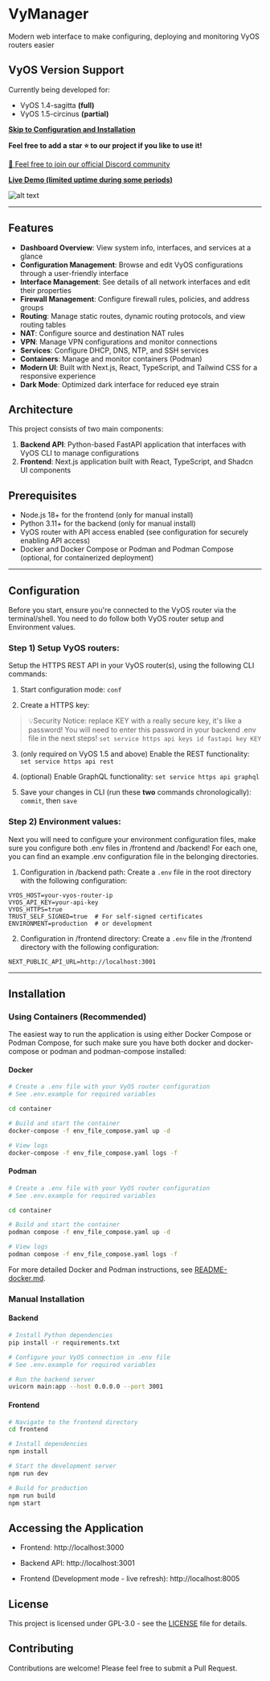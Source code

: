 # VyManager

Modern web interface to make configuring, deploying and monitoring VyOS routers easier

## VyOS Version Support
Currently being developed for:
- VyOS 1.4-sagitta **(full)**
- VyOS 1.5-circinus **(partial)**

**[Skip to Configuration and Installation](https://github.com/Community-VyProjects/VyManager#configuration)**

**Feel free to add a star ⭐ to our project if you like to use it!**

[💭 Feel free to join our official Discord community](https://discord.gg/k9SSkK7wPQ)

**[Live Demo (limited uptime during some periods)](https://vymanager.vyprojects.org)**

![alt text](image.png)

---

## Features

- **Dashboard Overview**: View system info, interfaces, and services at a glance
- **Configuration Management**: Browse and edit VyOS configurations through a user-friendly interface
- **Interface Management**: See details of all network interfaces and edit their properties
- **Firewall Management**: Configure firewall rules, policies, and address groups
- **Routing**: Manage static routes, dynamic routing protocols, and view routing tables
- **NAT**: Configure source and destination NAT rules
- **VPN**: Manage VPN configurations and monitor connections
- **Services**: Configure DHCP, DNS, NTP, and SSH services
- **Containers**: Manage and monitor containers (Podman)
- **Modern UI**: Built with Next.js, React, TypeScript, and Tailwind CSS for a responsive experience
- **Dark Mode**: Optimized dark interface for reduced eye strain

## Architecture

This project consists of two main components:

1. **Backend API**: Python-based FastAPI application that interfaces with VyOS CLI to manage configurations
2. **Frontend**: Next.js application built with React, TypeScript, and Shadcn UI components

## Prerequisites

- Node.js 18+ for the frontend (only for manual install)
- Python 3.11+ for the backend (only for manual install)
- VyOS router with API access enabled (see configuration for securely enabling API access)
- Docker and Docker Compose or Podman and Podman Compose (optional, for containerized deployment)

---

## Configuration

Before you start, ensure you're connected to the VyOS router via the terminal/shell. You need to do follow both VyOS router setup and Environment values.

### Step 1) Setup VyOS routers:
Setup the HTTPS REST API in your VyOS router(s), using the following CLI commands:

1. Start configuration mode:
``` conf ```

2. Create a HTTPS key:
>💡Security Notice: replace KEY with a really secure key, it's like a password! You will need to enter this password in your backend .env file in the next steps!
``` set service https api keys id fastapi key KEY ```

3. (only required on VyOS 1.5 and above) Enable the REST functionality:
``` set service https api rest ```

4. (optional) Enable GraphQL functionality:
``` set service https api graphql ```

5. Save your changes in CLI (run these **two** commands chronologically):
``` commit ```, then ``` save ```


### Step 2) Environment values:
Next you will need to configure your environment configuration files, make sure you configure both .env files in /frontend and /backend!
For each one, you can find an example .env configuration file in the belonging directories.

1) Configuration in /backend path:
Create a `.env` file in the root directory with the following configuration:

```
VYOS_HOST=your-vyos-router-ip
VYOS_API_KEY=your-api-key
VYOS_HTTPS=true
TRUST_SELF_SIGNED=true  # For self-signed certificates
ENVIRONMENT=production  # or development
```

2) Configuration in /frontend directory:
Create a `.env` file in the /frontend directory with the following configuration:
```
NEXT_PUBLIC_API_URL=http://localhost:3001
```

---

## Installation

### Using Containers (Recommended)

The easiest way to run the application is using either Docker Compose or Podman Compose, for such make sure you have both docker and docker-compose or podman and podman-compose installed:

#### Docker
```bash
# Create a .env file with your VyOS router configuration
# See .env.example for required variables

cd container

# Build and start the container
docker-compose -f env_file_compose.yaml up -d

# View logs
docker-compose -f env_file_compose.yaml logs -f
```
#### Podman
```bash
# Create a .env file with your VyOS router configuration
# See .env.example for required variables

cd container

# Build and start the container
podman compose -f env_file_compose.yaml up -d

# View logs
podman compose -f env_file_compose.yaml logs -f
```

For more detailed Docker and Podman instructions, see [README-docker.md](docs/README-container.md).

### Manual Installation

#### Backend

```bash
# Install Python dependencies
pip install -r requirements.txt

# Configure your VyOS connection in .env file
# See .env.example for required variables

# Run the backend server
uvicorn main:app --host 0.0.0.0 --port 3001
```

#### Frontend

```bash
# Navigate to the frontend directory
cd frontend

# Install dependencies
npm install

# Start the development server
npm run dev

# Build for production
npm run build
npm start
```

## Accessing the Application

- Frontend: http://localhost:3000
- Backend API: http://localhost:3001

- Frontend (Development mode - live refresh): http://localhost:8005

## License

This project is licensed under GPL-3.0 - see the [LICENSE](LICENSE) file for details.

## Contributing

Contributions are welcome! Please feel free to submit a Pull Request.
